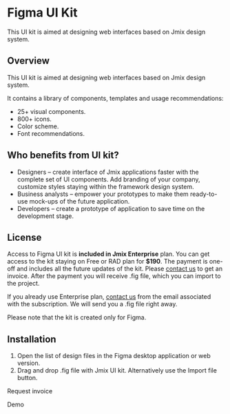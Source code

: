 # Figma UI Kit

This UI kit is aimed at designing web interfaces based on Jmix design system.

## Overview

This UI kit is aimed at designing web interfaces based on Jmix design system.

It contains a library of components, templates and usage recommendations:

- 25+ visual components.
- 800+ icons.
- Color scheme.
- Font recommendations.

## Who benefits from UI kit?

- Designers – create interface of Jmix applications faster with the complete set of UI components. Add branding of your company, customize styles staying within the framework design system.
- Business analysts – empower your prototypes to make them ready-to-use mock-ups of the future application.
- Developers – create a prototype of application to save time on the development stage.

## License

Access to Figma UI kit is **included in Jmix Enterprise** plan. You can get access to the kit staying on Free or RAD plan for **$190**. The payment is one-off and includes all the future updates of the kit. Please [contact us](/contacts/) to get an invoice. After the payment you will receive .fig file, which you can import to the project.

If you already use Enterprise plan, [contact us](/contacts/) from the email associated with the subscription. We will send you a .fig file right away.

Please note that the kit is created only for Figma.

## Installation

1. Open the list of design files in the Figma desktop application or web version.
2. Drag and drop .fig file with Jmix UI kit. Alternatively use the Import file button.


Request invoice

Demo

